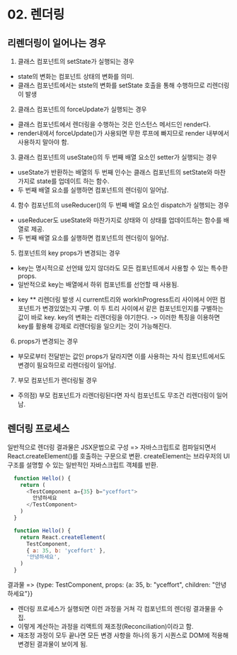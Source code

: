 # 02. 렌더링

## 리렌더링이 일어나는 경우
1. 클래스 컴포넌트의 setState가 실행되는 경우
  - state의 변화는 컴포넌트 상태의 변화를 의미.
  - 클래스 컴포넌트에서는 stste의 변화를 setState 호출을 통해 수행하므로 리렌더링이 발생  
2. 클래스 컴포넌트의 forceUpdate가 실행되는 경우
  - 클래스 컴포넌트에서 렌더링을 수행하는 것은 인스턴스 메서드인 render다.
  - render내에서 forceUpdate()가 사용되면 무한 루프에 빠지므로 render 내부에서 사용하지 말아야 함.  
3. 클래스 컴포넌트의 useState()의 두 번째 배열 요소인 setter가 실행되는 경우
  - useState가 반환하는 배열의 두 번째 인수는 클래스 컴포넌트의 setState와 마찬가지로 state를 업데이트 하는 함수.
  - 두 번째 배열 요소를 실행하면 컴포넌트의 렌더링이 일어남.  
4. 함수 컴포넌트의 useReducer()의 두 번째 배열 요소인 dispatch가 실행되는 경우
  - useReducer도 useState와 마찬가지로 상태와 이 상태를 업데이트하는 함수를 배열로 제공.
  - 두 번째 배열 요소를 실행하면 컴포넌트의 렌더링이 일어남.  
5. 컴포넌트의 key props가 변경되는 경우
  - key는 명시적으로 선언돼 있지 않더라도 모든 컴포넌트에서 사용할 수 있는 특수한 props.
  - 일반적으로 key는 배열에서 하위 컴포넌트를 선언할 때 사용됨.   
  * key
    ** 리렌더링 발생 시 current트리와 workInProgress트리 사이에서 어떤 컴포넌트가 변경있었는지 구별.
    이 두 트리 사이에서 같은 컴포넌트인지를 구별하는 값이 바로 key.
    key의 변화는 리렌더링을 야기한다. -> 이러한 특징을 이용하면 key를 활용해 강제로 리렌더링을 일으키는 것이 가능해진다.  

6. props가 변경되는 경우
  - 부모로부터 전달받는 값인 props가 달라지면 이를 사용하는 자식 컴포넌트에서도 변경이 필요하므로 리렌더링이 일어남.  
7. 부모 컴포넌트가 렌더링될 경우
  - 주의점) 부모 컴포넌트가 리렌더링된다면 자식 컴포넌트도 무조건 리렌더링이 일어남.  


## 렌더링 프로세스
일반적으로 렌더링 결과물은 JSX문법으로 구성 => 자바스크립트로 컴파일되면서 React.createElement()를 호출하는 구문으로 변환.
createElement는 브라우저의 UI구조를 설명할 수 있는 일반적인 자바스크립트 객체를 반환.

```javascript
  function Hello() {
    return (
      <TestComponent a={35} b="yceffort">
        안녕하세요
      </TestComponent>
    )
  }
```

```javascript
  function Hello() {
    return React.createElement(
      TestComponent,
      { a: 35, b: 'yceffort' },
      '안녕하세요',
    )
  }
```

결과물 => {type: TestComponent, props: {a: 35, b: "yceffort", children: "안녕하세요"}}

* 렌더링 프로세스가 실행되면 이런 과정을 거쳐 각 컴포넌트의 렌더링 결과물을 수집.
* 이렇게 계산하는 과정을 리액트의 재조정(Reconciliation)이라고 함.
* 재조정 과정이 모두 끝나면 모든 변경 사항을 하나의 동기 시퀀스로 DOM에 적용해 변경된 결과물이 보이게 됨.



